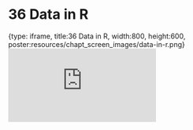 # 36 Data in R
 
{type: iframe, title:36 Data in R, width:800, height:600, poster:resources/chapt_screen_images/data-in-r.png}
![](https://datatrail-jhu.github.io/DataTrail_ReOrg/no_toc/data-in-r.html)
 

 
